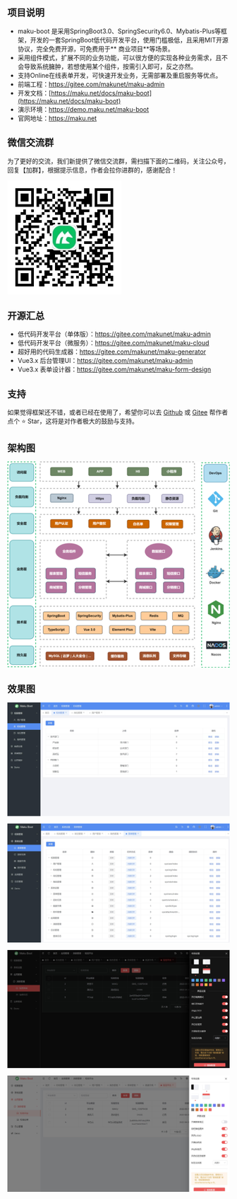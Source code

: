 ## 项目说明

- maku-boot
  是采用SpringBoot3.0、SpringSecurity6.0、Mybatis-Plus等框架，开发的一套SpringBoot低代码开发平台，使用门槛极低，且采用MIT开源协议，完全免费开源，可免费用于**
  商业项目**等场景。
- 采用组件模式，扩展不同的业务功能，可以很方便的实现各种业务需求，且不会导致系统臃肿，若想使用某个组件，按需引入即可，反之亦然。
- 支持Online在线表单开发，可快速开发业务，无需部署及重启服务等优点。
- 前端工程：https://gitee.com/makunet/maku-admin
- 开发文档：[https://maku.net/docs/maku-boot](https://maku.net/docs/maku-boot)
- 演示环境：https://demo.maku.net/maku-boot
- 官网地址：https://maku.net

## 微信交流群

为了更好的交流，我们新提供了微信交流群，需扫描下面的二维码，关注公众号，回复【加群】，根据提示信息，作者会拉你进群的，感谢配合！

![输入图片说明](images/qrcode.png)


## 开源汇总
- 低代码开发平台（单体版）：https://gitee.com/makunet/maku-admin
- 低代码开发平台（微服务）：https://gitee.com/makunet/maku-cloud
- 超好用的代码生成器：https://gitee.com/makunet/maku-generator
- Vue3.x 后台管理UI：https://gitee.com/makunet/maku-admin
- Vue3.x 表单设计器：https://gitee.com/makunet/maku-form-design


## 支持

如果觉得框架还不错，或者已经在使用了，希望你可以去 [Github](https://github.com/makunet/maku-boot)
或 [Gitee](https://gitee.com/makunet/maku-boot) 帮作者点个 ⭐ Star，这将是对作者极大的鼓励与支持。


## 架构图

![输入图片说明](images/0.png)

## 效果图

![输入图片说明](images/1.jpg)

![输入图片说明](images/2.jpg)

![输入图片说明](images/3.jpg)

![输入图片说明](images/4.jpg)
